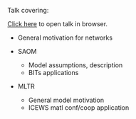 Talk covering:

[Click here](https://cdn.rawgit.com/s7minhas/netTalk_saom_mltr/master/index.html#/1) to open talk in browser.

* General motivation for networks

* SAOM

     + Model assumptions, description
     + BITs applications

* MLTR

     + General model motivation
     + ICEWS matl conf/coop application
